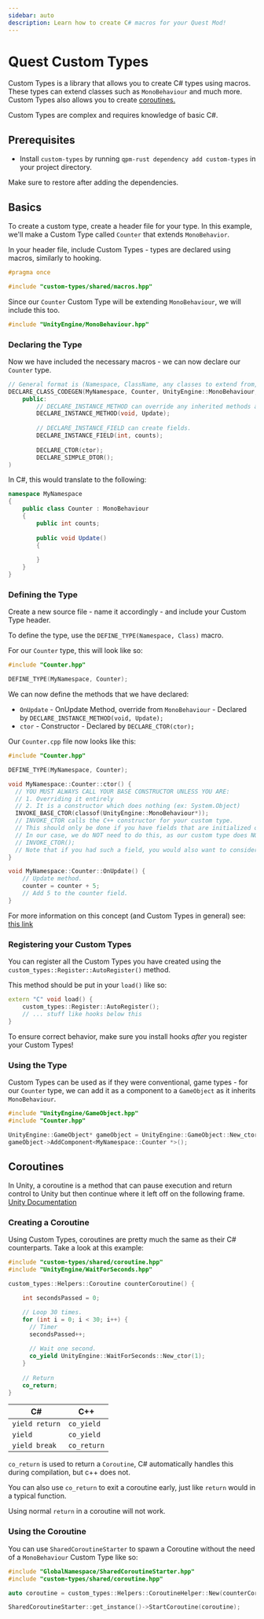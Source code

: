 ```yaml
---
sidebar: auto
description: Learn how to create C# macros for your Quest Mod!
---
```


# Quest Custom Types

Custom Types is a library that allows you to create C# types using macros. These types can extend classes such
as `MonoBehaviour` and much more. Custom Types also allows you to create [coroutines.](https://docs.unity3d.com/Manual/Coroutines.html)

Custom Types are complex and requires knowledge of basic C#.

## Prerequisites

* Install `custom-types` by running `qpm-rust dependency add custom-types` in your project directory.

Make sure to restore after adding the dependencies.

## Basics

To create a custom type, create a header file for your type. In this example, we'll make a Custom Type called `Counter`
that extends `MonoBehavior`.

In your header file, include Custom Types - types are declared using macros, similarly to hooking.

```cpp
#pragma once

#include "custom-types/shared/macros.hpp"
```

Since our `Counter` Custom Type will be extending `MonoBehaviour`, we will include this too.

```cpp
#include "UnityEngine/MonoBehaviour.hpp"
```

### Declaring the Type

Now we have included the necessary macros - we can now declare our `Counter` type.

```cpp
// General format is (Namespace, ClassName, any classes to extend from, contents)
DECLARE_CLASS_CODEGEN(MyNamespace, Counter, UnityEngine::MonoBehaviour,
    public:
        // DECLARE_INSTANCE_METHOD can override any inherited methods and create il2cpp methods.
        DECLARE_INSTANCE_METHOD(void, Update);
        
        // DECLARE_INSTANCE_FIELD can create fields.
        DECLARE_INSTANCE_FIELD(int, counts);
        
        DECLARE_CTOR(ctor);
        DECLARE_SIMPLE_DTOR();
)
```

In C#, this would translate to the following:

```csharp
namespace MyNamespace 
{
    public class Counter : MonoBehaviour 
    {
        public int counts;
        
        public void Update() 
        {
            
        }
    }
}
```

### Defining the Type

Create a new source file - name it accordingly - and include your Custom Type header.

To define the type, use the `DEFINE_TYPE(Namespace, Class)` macro.

For our `Counter` type, this will look like so:

```cpp
#include "Counter.hpp"

DEFINE_TYPE(MyNamespace, Counter);
```

We can now define the methods that we have declared:

* `OnUpdate` - OnUpdate Method, override from `MonoBehaviour` - Declared by `DECLARE_INSTANCE_METHOD(void, Update);`
* `ctor` - Constructor - Declared by `DECLARE_CTOR(ctor);`

Our `Counter.cpp` file now looks like this:

```cpp
#include "Counter.hpp"

DEFINE_TYPE(MyNamespace, Counter);

void MyNamespace::Counter::ctor() {
  // YOU MUST ALWAYS CALL YOUR BASE CONSTRUCTOR UNLESS YOU ARE:
  // 1. Overriding it entirely
  // 2. It is a constructor which does nothing (ex: System.Object)
  INVOKE_BASE_CTOR(classof(UnityEngine::MonoBehaviour*));
  // INVOKE_CTOR calls the C++ constructor for your custom type.
  // This should only be done if you have fields that are initialized on construction time or are otherwise initialized.
  // In our case, we do NOT need to do this, as our custom type does NOT have any complex C++ fields (ex: std::vector)
  // INVOKE_CTOR();
  // Note that if you had such a field, you would also want to consider destructing it, see DECLARE_DTOR for more information.
}

void MyNamespace::Counter::OnUpdate() {
    // Update method.
    counter = counter + 5;
    // Add 5 to the counter field.
}
```

For more information on this concept (and Custom Types in general) see: [this link](https://github.com/Fernthedev/beatsaber-quest-porting-guide#custom-types-and-classes)

### Registering your Custom Types

You can register all the Custom Types you have created using the `custom_types::Register::AutoRegister()` method.

This method should be put in your `load()` like so:

```cpp
extern "C" void load() {
    custom_types::Register::AutoRegister();
    // ... stuff like hooks below this
}
```

To ensure correct behavior, make sure you install hooks _after_ you register your Custom Types!

### Using the Type

Custom Types can be used as if they were conventional, game types - for our `Counter` type, we can add it as a component to a `GameObject` as it inherits `MonoBehaviour`.

```cpp
#include "UnityEngine/GameObject.hpp"
#include "Counter.hpp"

UnityEngine::GameObject* gameObject = UnityEngine::GameObject::New_ctor("CounterObject");
gameObject->AddComponent<MyNamespace::Counter *>();
```

## Coroutines
In Unity, a coroutine is a method that can pause execution and return control to Unity but then continue where it left
off on the following frame. [Unity Documentation](https://docs.unity3d.com/Manual/Coroutines.html)

### Creating a Coroutine

Using Custom Types, coroutines are pretty much the same as their C# counterparts. Take a look at this example:

```cpp
#include "custom-types/shared/coroutine.hpp"
#include "UnityEngine/WaitForSeconds.hpp"

custom_types::Helpers::Coroutine counterCoroutine() {

    int secondsPassed = 0;

    // Loop 30 times.
    for (int i = 0; i < 30; i++) {
      // Timer
      secondsPassed++;
      
      // Wait one second.
      co_yield UnityEngine::WaitForSeconds::New_ctor(1);
    }
    
    // Return
    co_return;
}
```

| C#             | C++         |
|----------------|-------------|
| `yield return` | `co_yield`  |
| `yield`        | `co_yield`  |
| `yield break`  | `co_return` |

`co_return` is used to return a `Coroutine`, C# automatically handles this during compilation, but c++ does not.

You can also use `co_return` to exit a coroutine early, just like `return` would in a typical function.

Using normal `return` in a coroutine will not work.

### Using the Coroutine

You can use `SharedCoroutineStarter` to spawn a Coroutine without the need of a `MonoBehaviour` Custom Type like so:

```cpp
#include "GlobalNamespace/SharedCoroutineStarter.hpp"
#include "custom-types/shared/coroutine.hpp"

auto coroutine = custom_types::Helpers::CoroutineHelper::New(counterCoroutine());

SharedCoroutineStarter::get_instance()->StartCoroutine(coroutine);
```
